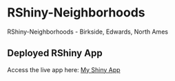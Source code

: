 # RShiny-Neighborhoods
RShiny-Neighborhoods - Birkside, Edwards, North Ames
## Deployed RShiny App
Access the live app here: [My Shiny App](https://github.com/lopezmarco81/RShiny-Neighborhoods)

